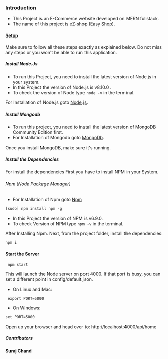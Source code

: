 ### Introduction

- This Project is an E-Commerce website developed on MERN fullstack.
- The name of this project is eZ-shop (Easy Shop).

#### Setup

Make sure to follow all these steps exactly as explained below. Do not miss any steps or you won't be able to run this application.

##### Install Node.Js

- To run this Project, you need to install the latest version of Node.js in your system.
- In this Project the version of Node.js is v8.10.0 .
- To check the version of Node type
``` node -v ``` 
in the terminal.

For Installation of Node.js goto [Node.js](https://nodejs.org).

##### Install Mongodb

- To run this project, you need to install the latest version of MongoDB Community Edition first.
- For Installation of Mongodb goto [MongoDb](https://docs.mongodb.com/manual/installation/).

Once you install MongoDB, make sure it's running.

##### Install the Dependencies

For install the dependencies First you have to install NPM in your System.

###### Npm (Node Packege Manager)
 
 - For Installation of Npm goto [Npm](https://docs.npmjs.com/)
 ```
 [sudo] npm install npm -g
 ```
- In this Project the version of NPM is v6.9.0.
- To check Version of NPM type 
``` npm -v ``` 
in the terminal.

After Installing Npm.
Next, from the project folder, install the dependencies:
```
npm i

```
#### Start the Server
```
 npm start
```
This will launch the Node server on port 4000. If that port is busy, you can set a different point in config/default.json.
- On Linux and Mac:
```
 export PORT=5000
 ```
- On Windows:
 ```
 set PORT=5000
 ```
 Open up your browser and head over to:
 http://localhost:4000/api/home


##### Contributors
**Suraj Chand**
